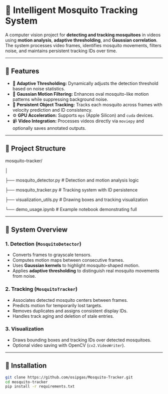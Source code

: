 # 🦟 Intelligent Mosquito Tracking System

A computer vision project for **detecting and tracking mosquitoes** in videos using **motion analysis**, **adaptive thresholding**, and **Gaussian correlation**.  
The system processes video frames, identifies mosquito movements, filters noise, and maintains persistent tracking IDs over time.

---

## 🚀 Features

- 🧮 **Adaptive Thresholding:** Dynamically adjusts the detection threshold based on noise statistics.
- 🎯 **Gaussian Motion Filtering:** Enhances oval mosquito-like motion patterns while suppressing background noise.
- 🧠 **Persistent Object Tracking:** Tracks each mosquito across frames with velocity prediction and ID consistency.
- ⚙️ **GPU Acceleration:** Supports `mps` (Apple Silicon) and `cuda` devices.
- 📹 **Video Integration:** Processes videos directly via `moviepy` and optionally saves annotated outputs.

---

## 🧩 Project Structure

mosquito-tracker/

│

├── mosquito_detector.py     # Detection and motion analysis logic

├── mosquito_tracker.py      # Tracking system with ID persistence

├── visualization_utils.py   # Drawing boxes and tracking visualization

└── demo_usage.ipynb         # Example notebook demonstrating full 

---

## 🧠 System Overview

### 1. Detection (`MosquitoDetector`)
- Converts frames to grayscale tensors.
- Computes motion maps between consecutive frames.
- Uses **Gaussian kernels** to highlight mosquito-shaped motion.
- Applies **adaptive thresholding** to distinguish real mosquito movements from noise.

### 2. Tracking (`MosquitoTracker`)
- Associates detected mosquito centers between frames.
- Predicts motion for temporarily lost targets.
- Removes duplicates and assigns consistent display IDs.
- Handles track aging and deletion of stale entries.

### 3. Visualization
- Draws bounding boxes and tracking IDs over detected mosquitoes.
- Optional video saving with OpenCV (`cv2.VideoWriter`).

---

## 🔧 Installation

```bash
git clone https://github.com/osipgas/Mosquito-Tracker.git
cd mosquito-tracker
pip install -r requirements.txt

